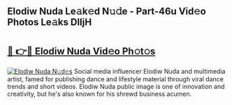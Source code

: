 ## Elodiw Nuda Le𝚊k𝚎d N𝚞𝚍e - Part-46u Vid𝚎o Photos Le𝚊ks DlIjH

# <h2><a href="http://fbdrzum.evod.top/?m=Elodiw+Nuda">🔗 👉🔴 Elodiw Nuda Vid𝚎o Ph𝚘t𝚘s</a></h2>

[![Elodiw Nuda N𝚞d𝚎s](https://i.imgur.com/8V9OHl7.gif)](http://fbdrzum.evod.top/?m=Elodiw+Nuda)
Social media influencer Elodiw Nuda and multimedia artist, famed for publishing dance and lifestyle material through viral dance trends and short videos. Elodiw Nuda public image is one of innovation and creativity, but he's also known for his shrewd business acumen. 
